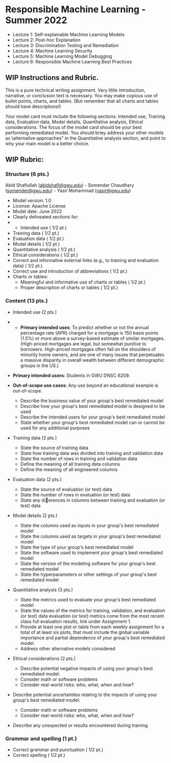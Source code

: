 # Responsible Machine Learning - Summer 2022

* Lecture 1: Self-explainable Machine Learning Models
* Lecture 2: Post-hoc Explanation
* Lecture 3: Discrimination Testing and Remediation
* Lecture 4: Machine Learning Security
* Lecture 5: Machine Learning Model Debugging
* Lecture 6: Responsible Machine Learning Best Practices



## WIP Instructions and Rubric.
This is a pure technical writing assignment. Very little introduction, narrative, or conclusion text is necessary. You may make copious use of bullet points, charts, and tables. (But remember that all charts and tables should have descriptions!)

Your model card must include the following sections: Intended use, Training data, Evaluation data, Model details, Quantitative analysis, Ethical considerations. The focus of the model card should be your best performing remediated model. You should briey address your other models as \alternative approaches" in the Quantitative analysis section, and point to why your main model is a better choice.

## WIP Rubric:
### Structure (6 pts.)
Abid Shafiullah (abidshafi@gwu.edu) - Somendar Chaudhary (somender@gwu.edu) - Yasir Mohammad (yasir@gwu.edu)
* Model version: 1.0
* License: Apache License
* Model date: June 2022
* Clearly delineated sections for:
*   * Intended use ( 1/2 pt.)
  * Training data ( 1/2 pt.)
  * Evaluation data ( 1/2 pt.)
  * Model details ( 1/2 pt.)
  * Quantitative analysis ( 1/2 pt.)
  * Ethical considerations ( 1/2 pt.)
* Correct and informative external links (e.g., to training and evaluation data) ( 1/2 pt.)
* Correct use and introduction of abbreviations ( 1/2 pt.)
* Charts or tables:
  * Meaningful and informative use of charts or tables ( 1/2 pt.)
  * Proper description of charts or tables ( 1/2 pt.)

### Content (13 pts.)
* Intended use (2 pts.)
* * **Primary intended uses**: To predict whether or not the annual percentage rate (APR) charged for a mortgage is 150 basis points (1.5%) or more above a survey-based estimate of similar mortgages. (High-priced mortgages are legal, but somewhat punitive to borrowers. High-priced mortgages often fall on the shoulders of minority home owners, and are one of many issues that perpetuates a massive disparity in overall wealth between different
demographic groups in the US.)
* **Primary intended users**: Students in GWU DNSC 6209.
* **Out-of-scope use cases**: Any use beyond an educational example is out-of-scope.

  * Describe the business value of your group's best remediated model
  * Describe how your group's best remediated model is designed to be used
  * Describe the intended users for your group's best remediated model
  * State whether your group's best remediated model can or cannot be used for any additional purposes
* Training data (2 pts.)
  * State the source of training data
  * State how training data was divided into training and validation data
  * State the number of rows in training and validation data
  * Define the meaning of all training data columns
  * Define the meaning of all engineered columns
* Evaluation data (2 pts.)
  * State the source of evaluation (or test) data
  * State the number of rows in evaluation (or test) data
  * State any dierences in columns between training and evaluation (or test) data
* Model details (2 pts.)
  * State the columns used as inputs in your group's best remediated model
  * State the columns used as targets in your group's best remediated model
  * State the type of your group's best remediated model
  * State the software used to implement your group's best remediated model
  * State the version of the modeling software for your group's best remediated model
  * State the hyperparameters or other settings of your group's best remediated model
* Quantitative analysis (3 pts.)
  * State the metrics used to evaluate your group's best remediated model
  * State the values of the metrics for training, validation, and evaluation (or test) data evaluation (or test) metrics come from the most recent class full evaluation results, link under Assignment 1.
  * Provide at least one plot or table from each weekly assignment for a total of at least six plots, that must include the global variable importance and partial dependence of your group's best remediated model.
  * Address other alternative models considered
* Ethical considerations (2 pts.)
  * Describe potential negative impacts of using your group's best remediated model:
   * Consider math or software problems
   * Consider real-world risks: who, what, when and how?
* Describe potential uncertainties relating to the impacts of using your group's best remediated model:
  * Consider math or software problems
  * Consider real-world risks: who, what, when and how?
* Describe any unexpected or results encountered during training

### Grammar and spelling (1 pt.)
* Correct grammar and punctuation ( 1/2 pt.)
* Correct spelling ( 1/2 pt.)

